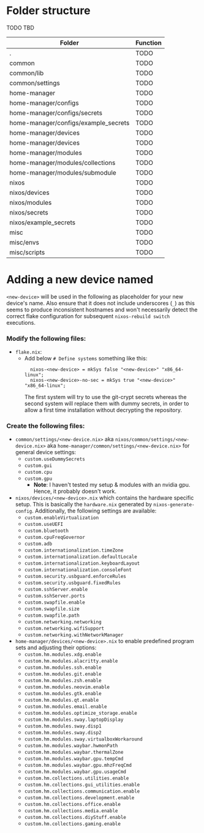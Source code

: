 # Folder structure
TODO TBD

| Folder | Function |
--- | ---
| . | TODO |
| common | TODO |
| common/lib | TODO |
| common/settings | TODO |
| home-manager | TODO |
| home-manager/configs | TODO |
| home-manager/configs/secrets | TODO |
| home-manager/configs/example_secrets | TODO |
| home-manager/devices | TODO |
| home-manager/devices | TODO |
| home-manager/modules | TODO |
| home-manager/modules/collections | TODO |
| home-manager/modules/submodule | TODO |
| nixos | TODO |
| nixos/devices | TODO |
| nixos/modules | TODO |
| nixos/secrets | TODO |
| nixos/example_secrets | TODO |
| misc | TODO |
| misc/envs | TODO |
| misc/scripts | TODO |

# Adding a new device named <new-device>
`<new-device>` will be used in the following as placeholder for your new device's name.
Also ensure that it does not include underscores (`_`) as this seems to produce inconsistent hostnames and won't necessarily detect the correct flake configuration for subsequent `nixos-rebuild switch` executions.
### Modify the following files:
- `flake.nix`:
    * Add below `# Define systems` something like this:
      ```
        nixos-<new-device> = mkSys false "<new-device>" "x86_64-linux";
        nixos-<new-device>-no-sec = mkSys true "<new-device>" "x86_64-linux";
      ```
      The first system will try to use the git-crypt secrets whereas the second system will replace them with dummy secrets, in order to allow a first time installation without decrypting the repository.
### Create the following files:
- `common/settings/<new-device.nix>` aka `nixos/common/settings/<new-device.nix>` aka `home-manager/common/settings/<new-device.nix>` for general device settings:
    * `custom.useDummySecrets`
    * `custom.gui`
    * `custom.cpu`
    * `custom.gpu`
        - **Note**: I haven't tested my setup & modules with an nvidia gpu. Hence, it probably doesn't work.
- `nixos/devices/<new-device>.nix` which contains the hardware specific setup. This is basically the `hardware.nix` generated by `nixos-generate-config`. Additionally, the following settings are available:
    * `custom.enableVirtualization`
    * `custom.useUEFI`
    * `custom.bluetooth`
    * `custom.cpuFreqGovernor`
    * `custom.adb`
    * `custom.internationalization.timeZone`
    * `custom.internationalization.defaultLocale`
    * `custom.internationalization.keyboardLayout`
    * `custom.internationalization.consoleFont`
    * `custom.security.usbguard.enforceRules`
    * `custom.security.usbguard.fixedRules`
    * `custom.sshServer.enable`
    * `custom.sshServer.ports`
    * `custom.swapfile.enable`
    * `custom.swapfile.size`
    * `custom.swapfile.path`
    * `custom.networking.networking`
    * `custom.networking.wifiSupport`
    * `custom.networking.withNetworkManager`
- `home-manager/devices/<new-device>.nix` to enable predefined program sets and adjusting their options:
    * `custom.hm.modules.xdg.enable`
    * `custom.hm.modules.alacritty.enable`
    * `custom.hm.modules.ssh.enable`
    * `custom.hm.modules.git.enable`
    * `custom.hm.modules.zsh.enable`
    * `custom.hm.modules.neovim.enable`
    * `custom.hm.modules.gtk.enable`
    * `custom.hm.modules.qt.enable`
    * `custom.hm.modules.email.enable`
    * `custom.hm.modules.optimize_storage.enable`
    * `custom.hm.modules.sway.laptopDisplay`
    * `custom.hm.modules.sway.disp1`
    * `custom.hm.modules.sway.disp2`
    * `custom.hm.modules.sway.virtualboxWorkaround`
    * `custom.hm.modules.waybar.hwmonPath`
    * `custom.hm.modules.waybar.thermalZone`
    * `custom.hm.modules.waybar.gpu.tempCmd`
    * `custom.hm.modules.waybar.gpu.mhzFreqCmd`
    * `custom.hm.modules.waybar.gpu.usageCmd`
    * `custom.hm.collections.utilities.enable`
    * `custom.hm.collections.gui_utilities.enable`
    * `custom.hm.collections.communication.enable`
    * `custom.hm.collections.development.enable`
    * `custom.hm.collections.office.enable`
    * `custom.hm.collections.media.enable`
    * `custom.hm.collections.diyStuff.enable`
    * `custom.hm.collections.gaming.enable`
